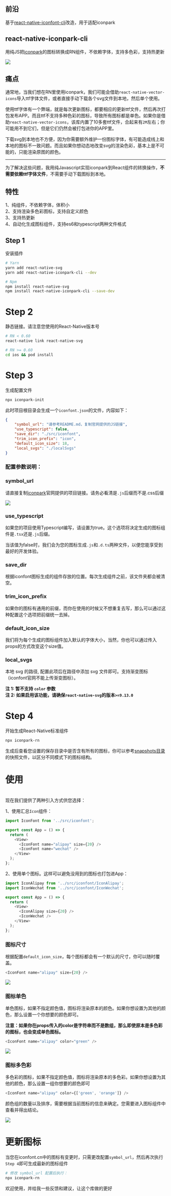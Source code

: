 ## 前沿
基于[react-native-iconfont-cli](https://github.com/iconfont-cli/react-native-iconfont-cli)改造，用于适配iconpark

## react-native-iconpark-cli
用纯JS把[iconpark](https://iconpark.oceanengine.com/)的图标转换成RN组件，不依赖字体，支持多色彩，支持热更新

![](https://github.com/L-x-C/react-native-iconpark-cli/blob/main/images/icons.png?raw=true)

## 痛点

通常地，当我们想在RN里使用iconpark，我们可能会借助`react-native-vector-icons`导入ttf字体文件，或者直接手动下载各个svg文件到本地，然后单个使用。

使用ttf字体有一个弊端，就是每次更新图标，都要相应的更新ttf文件，然后再次打包发布APP。而且ttf不支持多种色彩的图标，导致所有图标都是单色。如果你是借助`react-native-vector-icons`，该库内置了10多套ttf文件，合起来有`2M`左右；你可能用不到它们，但是它们仍然会被打包进你的APP里。

下载svg到本地也不方便，因为你需要额外维护一份图标字体，有可能造成线上和本地的图标不一致问题。而且如果你想动态地改变svg的渲染色彩，基本上是不可能的，只能渲染原图的颜色。

--------

为了解决这些问题，我用纯Javascript实现iconpark到React组件的转换操作，**不需要依赖ttf字体文件**，不需要手动下载图标到本地。

## 特性

1、纯组件，不依赖字体，体积小
<br />
2、支持渲染多色彩图标，支持自定义颜色
<br />
3、支持热更新
<br />
4、自动化生成图标组件，支持es6和typescript两种文件格式

## Step 1
安装插件
```bash
# Yarn
yarn add react-native-svg
yarn add react-native-iconpark-cli --dev

# Npm
npm install react-native-svg
npm install react-native-iconpark-cli --save-dev
```

# Step 2
静态链接。请注意您使用的React-Native版本号
```bash
# RN < 0.60
react-native link react-native-svg

# RN >= 0.60
cd ios && pod install
```

# Step 3
生成配置文件
```bash
npx iconpark-init
```
此时项目根目录会生成一个`iconfont.json`的文件，内容如下：
```json
{
    "symbol_url": "请参考README.md，复制官网提供的JS链接",
    "use_typescript": false,
    "save_dir": "./src/iconfont",
    "trim_icon_prefix": "icon",
    "default_icon_size": 18,
    "local_svgs": "./localSvgs"
}
```
### 配置参数说明：
### symbol_url
请直接复制[iconpark](https://iconpark.oceanengine.com/)官网提供的项目链接。请务必看清是`.js`后缀而不是.css后缀
<br />

![](https://github.com/L-x-C/react-native-iconpark-cli/blob/main/images/symbol-url2.png?raw=true)

### use_typescript
如果您的项目使用Typescript编写，请设置为true。这个选项将决定生成的图标组件是`.tsx`还是`.js`后缀。

当该值为false时，我们会为您的图标生成`.js`和`.d.ts`两种文件，以便您能享受到最好的开发体验。

### save_dir
根据iconfont图标生成的组件存放的位置。每次生成组件之前，该文件夹都会被清空。

### trim_icon_prefix
如果你的图标有通用的前缀，而你在使用的时候又不想重复去写，那么可以通过这种配置这个选项把前缀统一去掉。

### default_icon_size
我们将为每个生成的图标组件加入默认的字体大小，当然，你也可以通过传入props的方式改变这个size值。

### local_svgs
本地 svg 的路径, 配置此项后在路径中添加 svg 文件即可。支持渐变图标（iconfont官网不能上传渐变图标）。

**注 1: 暂不支持 `color` 参数**
<br>
**注 2: 如果启用该功能，请确保`react-native-svg`的版本`>=9.13.0`**


# Step 4
开始生成React-Native标准组件
```bash
npx iconpark-rn
```

生成后查看您设置的保存目录中是否含有所有的图标，你可以参考[snapshots目录](https://github.com/iconfont-cli/react-native-iconfont-cli/tree/master/snapshots)的快照文件，以区分不同模式下的图标结构。

# 使用
<br />
现在我们提供了两种引入方式供您选择：

1、使用汇总`Icon`组件：
```typescript jsx
import IconFont from '../src/iconfont';

export const App = () => {
  return (
    <View>
      <IconFont name="alipay" size={20} />
      <IconFont name="wechat" />
    </View>
  );
};
```

2、使用单个图标。这样可以避免没用到的图标也打包进App：

```typescript jsx
import IconAlipay from '../src/iconfont/IconAlipay';
import IconWechat from '../src/iconfont/IconWechat';

export const App = () => {
  return (
    <View>
      <IconAlipay size={20} />
      <IconWechat />
    </View>
  );
};
```

### 图标尺寸
根据配置`default_icon_size`，每个图标都会有一个默认的尺寸，你可以随时覆盖。
```typescript jsx
<IconFont name="alipay" size={20} />
```
![](https://github.com/L-x-C/react-native-iconpark-cli/blob/main/images/default-color-icon.png?raw=true)
### 图标单色
单色图标，如果不指定颜色值，图标将渲染原本的颜色。如果你想设置为其他的颜色，那么设置一个你想要的颜色即可。

**注意：如果你在props传入的color是字符串而不是数组，那么即使原本是多色彩的图标，也会变成单色图标。**

```typescript jsx
<IconFont name="alipay" color="green" />
```
![](https://github.com/L-x-C/react-native-iconpark-cli/blob/main/images/one-color-icon.png?raw=true)

### 图标多色彩
多色彩的图标，如果不指定颜色值，图标将渲染原本的多色彩。如果你想设置为其他的颜色，那么设置一组你想要的颜色即可
```typescript jsx
<IconFont name="alipay" color={['green', 'orange']} />
```
颜色组的数量以及排序，需要根据当前图标的信息来确定。您需要进入图标组件中查看并得出结论。


![](https://github.com/L-x-C/react-native-iconpark-cli/blob/main/images/multi-color-icon.png?raw=true)

# 更新图标
当您在iconfont.cn中的图标有变更时，只需更改配置`symbol_url`，然后再次执行`Step 4`即可生成最新的图标组件
```bash
# 修改 symbol_url 配置后执行：
npx iconpark-rn
```


欢迎使用，并给我一些反馈和建议，让这个库做的更好
